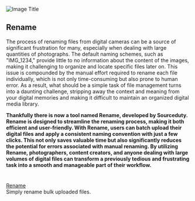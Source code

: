 
![Image Title](https://github.com/sourceduty/Rename/assets/123030236/5b768178-985c-4f55-b43e-3c647f93e973)

## Rename

The process of renaming files from digital cameras can be a source of significant frustration for many, especially when dealing with large quantities of photographs. The default naming schemes, such as "IMG_1234," provide little to no information about the content of the images, making it challenging to organize and locate specific files later on. This issue is compounded by the manual effort required to rename each file individually, which is not only time-consuming but also prone to human error. As a result, what should be a simple task of file management turns into a daunting challenge, stripping away the context and meaning from your digital memories and making it difficult to maintain an organized digital media library.

**Thankfully there is now a tool named Rename, developed by Sourceduty. Rename is designed to streamline the renaming process, making it both efficient and user-friendly. With Rename, users can batch upload their digital files and apply a consistent naming convention with just a few clicks. This not only saves valuable time but also significantly reduces the potential for errors associated with manual renaming. By utilizing Rename, photographers, content creators, and anyone dealing with large volumes of digital files can transform a previously tedious and frustrating task into a smooth and manageable part of their workflow.**

#

[Rename](https://chat.openai.com/g/g-C7Wqfx4P0-rename)
<br>
Simply rename bulk uploaded files.
